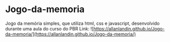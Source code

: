 # Jogo-da-memoria
Jogo da memória simples, que utiliza html, css e javascript, desenvolvido durante uma aula do curso do PBR
Link: ![https://allanlandin.github.io/Jogo-da-memoria/](https://allanlandin.github.io/Jogo-da-memoria/)
